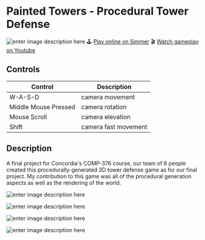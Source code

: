 
# Painted Towers - Procedural Tower Defense
  ![enter image description here](https://media.githubusercontent.com/media/ruttyj/Unity-Tower-Defense/master/Screenshots/tower-defence.png)
🕹️ [Play online on Simmer](https://simmer.io/@RuttyJ/painted-towers-unity-comp-376-project)
🎬 [Watch gameplay on Youtube](https://youtu.be/ehU-HNr00jM)



## Controls
| Control | Description |
|--|--|
| W-A-S-D | camera movement |
| Middle Mouse Pressed | camera rotation |
| Mouse Scroll | camera elevation |
| Shift | camera fast movement |


## Description

A final project for Concordia's COMP-376 course, our team of 6 people created this procedurally-generated 3D tower defense game as for our final project. My contribution to this game was all of the procedural generation aspects as well as the rendering of the world.


![enter image description here](https://media.githubusercontent.com/media/ruttyj/Unity-Tower-Defense/master/Screenshots/tower-defence-1.png)


![enter image description here](https://media.githubusercontent.com/media/ruttyj/Unity-Tower-Defense/master/Screenshots/tower-defence-2.png)


![enter image description here](https://media.githubusercontent.com/media/ruttyj/Unity-Tower-Defense/master/Screenshots/tower-defence-3.png)

![enter image description here](https://media.githubusercontent.com/media/ruttyj/Unity-Tower-Defense/master/Screenshots/tower-defence-4.png)


